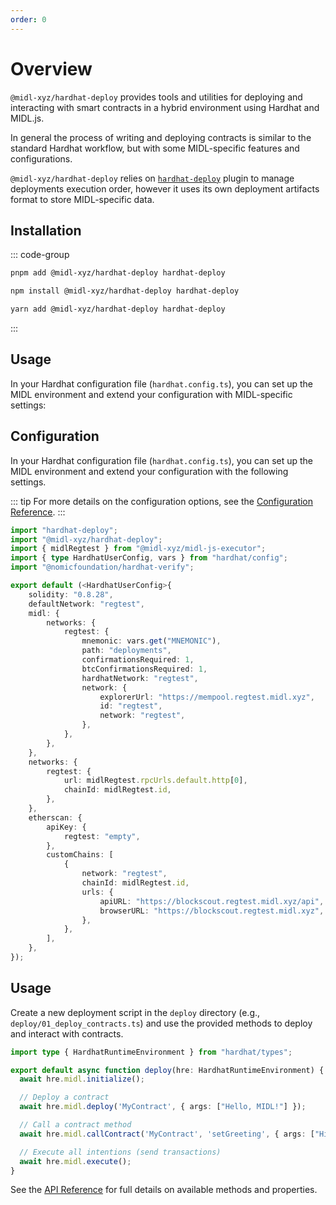 ```yaml
---
order: 0
---
```


# Overview

`@midl-xyz/hardhat-deploy` provides tools and utilities for deploying and interacting with smart contracts in a hybrid environment using Hardhat and MIDL.js. 

In general the process of writing and deploying contracts is similar to the standard Hardhat workflow, but with some MIDL-specific features and configurations.

`@midl-xyz/hardhat-deploy` relies on [`hardhat-deploy`](https://github.com/wighawag/hardhat-deploy) plugin to manage deployments execution order, however it uses its own deployment artifacts format to store MIDL-specific data.


## Installation

::: code-group 
```bash [pnpm]
pnpm add @midl-xyz/hardhat-deploy hardhat-deploy
```

```bash [npm]
npm install @midl-xyz/hardhat-deploy hardhat-deploy
```

```bash [yarn]
yarn add @midl-xyz/hardhat-deploy hardhat-deploy
```
:::


## Usage

In your Hardhat configuration file (`hardhat.config.ts`), you can set up the MIDL environment and extend your configuration with MIDL-specific settings:


## Configuration

In your Hardhat configuration file (`hardhat.config.ts`), you can set up the MIDL environment and extend your configuration with the following settings.

::: tip
For more details on the configuration options, see the [Configuration Reference](./config.md).
:::


```ts
import "hardhat-deploy";
import "@midl-xyz/hardhat-deploy";
import { midlRegtest } from "@midl-xyz/midl-js-executor";
import { type HardhatUserConfig, vars } from "hardhat/config";
import "@nomicfoundation/hardhat-verify";

export default (<HardhatUserConfig>{
	solidity: "0.8.28",
	defaultNetwork: "regtest",
	midl: {
		networks: {
			regtest: {
				mnemonic: vars.get("MNEMONIC"),
				path: "deployments",
				confirmationsRequired: 1,
				btcConfirmationsRequired: 1,
				hardhatNetwork: "regtest",
				network: {
					explorerUrl: "https://mempool.regtest.midl.xyz",
					id: "regtest",
					network: "regtest",
				},
			},
		},
	},
	networks: {
		regtest: {
			url: midlRegtest.rpcUrls.default.http[0],
			chainId: midlRegtest.id,
		},
	},
	etherscan: {
		apiKey: {
			regtest: "empty",
		},
		customChains: [
			{
				network: "regtest",
				chainId: midlRegtest.id,
				urls: {
					apiURL: "https://blockscout.regtest.midl.xyz/api",
					browserURL: "https://blockscout.regtest.midl.xyz",
				},
			},
		],
	},
});
```

## Usage

Create a new deployment script in the `deploy` directory (e.g., `deploy/01_deploy_contracts.ts`) and use the provided methods to deploy and interact with contracts.


```ts
import type { HardhatRuntimeEnvironment } from "hardhat/types";

export default async function deploy(hre: HardhatRuntimeEnvironment) {
  await hre.midl.initialize();

  // Deploy a contract
  await hre.midl.deploy('MyContract', { args: ["Hello, MIDL!"] });

  // Call a contract method
  await hre.midl.callContract('MyContract', 'setGreeting', { args: ["Hi!"] });

  // Execute all intentions (send transactions)
  await hre.midl.execute();
}
```

See the [API Reference](./api.md) for full details on available methods and properties.

